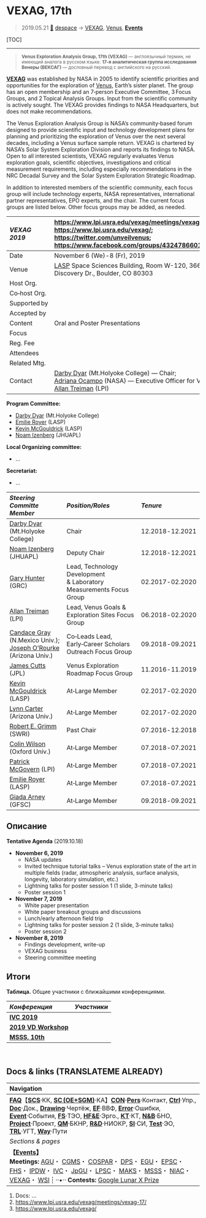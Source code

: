 # VEXAG, 17th
> 2019.05.21 [🚀](../index/index.md) [despace](index.md) → [VEXAG](vexag.md), [Venus](venus.md), **[Events](event.md)**

[TOC]

---

> <small>**Venus Exploration Analysis Group, 17th (VEXAG)** — англоязычный термин, не имеющий аналога в русском языке. **17‑я аналитическая группа исследования Венеры (ВЕКСАГ)** — дословный перевод с английского на русский.</small>

**[VEXAG](vexag.md)** was established by NASA in 2005 to identify scientific priorities and opportunities for the exploration of [Venus](venus.md), Earth’s sister planet. The group has an open membership and an 7‑person Executive Committee, 3 Focus Groups, and 2 Topical Analysis Groups. Input from the scientific community is actively sought. The VEXAG provides findings to NASA Headquarters, but does not make recommendations.

The Venus Exploration Analysis Group is NASA’s community‑based forum designed to provide scientific input and technology development plans for planning and prioritizing the exploration of Venus over the next several decades, including a Venus surface sample return. VEXAG is chartered by NASA’s Solar System Exploration Division and reports its findings to NASA. Open to all interested scientists, VEXAG regularly evaluates Venus exploration goals, scientific objectives, investigations and critical measurement requirements, including especially recommendations in the NRC Decadal Survey and the Solar System Exploration Strategic Roadmap.

In addition to interested members of the scientific community, each focus group will include technology experts, NASA representatives, international partner representatives, EPO experts, and the chair. The current focus groups are listed below. Other focus groups may be added, as needed.

|*VEXAG 2019*|<https://www.lpi.usra.edu/vexag/meetings/vexag-17/>;<br> <https://www.lpi.usra.edu/vexag/>;<br> <https://twitter.com/unveilvenus>;<br> <https://www.facebook.com/groups/432478660134856/>|
|:-|:-|
|Date|November 6 (We) ‑ 8 (Fr), 2019|
|Venue|[LASP](contact/lasp.md) Space Sciences Building, Room W-120, 3665 Discovery Dr., Boulder, CO 80303|
|Host Org.| |
|Co‑host Org.| |
|Supported by| |
|Accepted by| |
|Content|Oral and Poster Presentations|
|Focus| |
|Reg. Fee| |
|Attendees| |
|Related Mtg.| |
|Contact|[Darby Dyar](person.md) (Mt.Holyoke College) — Chair;<br> [Adriana Ocampo](person.md) (NASA) — Executive Officer for VEXAG;<br> [Allan Treiman](person.md) (LPI)|

**Program Committee:**

   - [Darby Dyar](person.md) (Mt.Holyoke College)
   - [Emilie Royer](person.md) (LASP)
   - [Kevin McGouldrick](person.md) (LASP)
   - [Noam Izenberg](person.md) (JHUAPL)

**Local Organizing committee:**

   - …

**Secretariat:**

   - …

|*Steering Committe Member*|*Position/Roles*|*Tenure*|
|:-|:-|:-|
|[Darby Dyar](person.md) (Mt.Holyoke College)|Chair|12.2018 ‑ 12.2021|
|[Noam Izenberg](person.md) (JHUAPL)|Deputy Chair|12.2018 ‑ 12.2021|
|[Gary Hunter](person.md) (GRC)|Lead, Technology Development<br> & Laboratory Measurements Focus Group|02.2017 ‑ 02.2020|
|[Allan Treiman](person.md) (LPI)|Lead, Venus Goals & Exploration Sites Focus Group|06.2018 ‑ 02.2020|
|[Candace Gray](person.md) (N.Mexico Univ.);<br> [Joseph O'Rourke](person.md) (Arizona Univ.)|Co‑Leads Lead,<br> Early‑Career Scholars Outreach Focus Group|09.2018 ‑ 09.2021|
|[James Cutts](person.md) (JPL)|Venus Exploration Roadmap Focus Group|11.2016 ‑ 11.2019|
|[Kevin McGouldrick](person.md) (LASP)|At‑Large Member|02.2017 ‑ 02.2020|
|[Lynn Carter](person.md) (Arizona Univ.)|At‑Large Member|02.2017 ‑ 02.2020|
|[Robert E. Grimm](person.md) (SWRI)|Past Chair|07.2016 ‑ 12.2018|
|[Colin Wilson](person.md) (Oxford Univ.)|At‑Large Member|07.2018 ‑ 07.2021|
|[Patrick McGovern](person.md) (LPI)|At‑Large Member|07.2018 ‑ 07.2021|
|[Emilie Royer](person.md) (LASP)|At‑Large Member|07.2018 ‑ 07.2021|
|[Giada Arney](person.md) (GFSC)|At‑Large Member|09.2018 ‑ 09.2021|



## Описание

**Tentative Agenda** (2019.10.18)

   - **November 6, 2019**
      - NASA updates
      - Invited technique tutorial talks – Venus exploration state of the art in multiple fields (radar, atmospheric analysis, surface analysis, longevity, laboratory simulation, etc.)
      - Lightning talks for poster session 1 (1 slide, 3-minute talks)
      - Poster session 1
   - **November 7, 2019**
      - White paper presentation
      - White paper breakout groups and discussions
      - Lunch/early afternoon field trip
      - Lightning talks for poster session 2 (1 slide, 3-minute talks)
      - Poster session 2
   - **November 8, 2019**
      - Findings development, write-up
      - VEXAG business
      - Steering committee meeting



<p style="page-break-after: always"> </p>

## Итоги

**Таблица.** Общие участники с ближайшими конференциями.

|*Конференция*|*Участники*|
|:-|:-|
|**[IVC 2019](ivc_2019.md)**| |
|**[2019 VD Workshop](vdws2019.md)**| |
|**[MSSS, 10th](msss_10.md)**| |



<p style="page-break-after:always"> </p>

## Docs & links (TRANSLATEME ALREADY)
|Navigation|
|:-|
|**[FAQ](faq.md)**【**[SCS](scs.md)**·КК, **[SC (OE+SGM)](sc.md)**·КА】**[CON](contact.md)·[Pers](person.md)**·Контакт, **[Ctrl](control.md)**·Упр., **[Doc](doc.md)**·Док., **[Drawing](drawing.md)**·Чертёж, **[EF](ef.md)**·ВВФ, **[Error](error.md)**·Ошибки, **[Event](event.md)**·События, **[FS](fs.md)**·ТЭО, **[HF&E](hfe.md)**·Эрго., **[KT](kt.md)**·КТ, **[N&B](nnb.md)**·БНО, **[Project](project.md)**·Проект, **[QM](qm.md)**·БКНР, **[R&D](rnd.md)**·НИОКР, **[SI](si.md)**·СИ, **[Test](test.md)**·ЭО, **[TRL](trl.md)**·УГТ, **[Way](way.md)**·Пути|
|*Sections & pages*|
|**【[Events](event.md)】**<br> **Meetings:** [AGU](agu.md)・ [CGMS](cgms.md)・ [COSPAR](contact/cospar.md)・ [DPS](dps.md)・ [EGU](egu.md)・ [EPSC](epsc.md)・ [FHS](fhs.md)・ [IPDW](ipdw.md)・ [IVC](ivc.md)・ [JpGU](jpgu.md)・ [LPSC](lpsc.md)・ [MAKS](maks.md)・ [MSSS](msss.md)・ [NIAC](niac_program.md)・ [VEXAG](vexag.md)・ [WSI](wsi.md) ┊ ··•·· **Contests:** [Google Lunar X Prize](google_lunar_x_prize.md)|

   1. Docs: …
   1. <https://www.lpi.usra.edu/vexag/meetings/vexag-17/>
   1. <https://www.lpi.usra.edu/vexag/>
